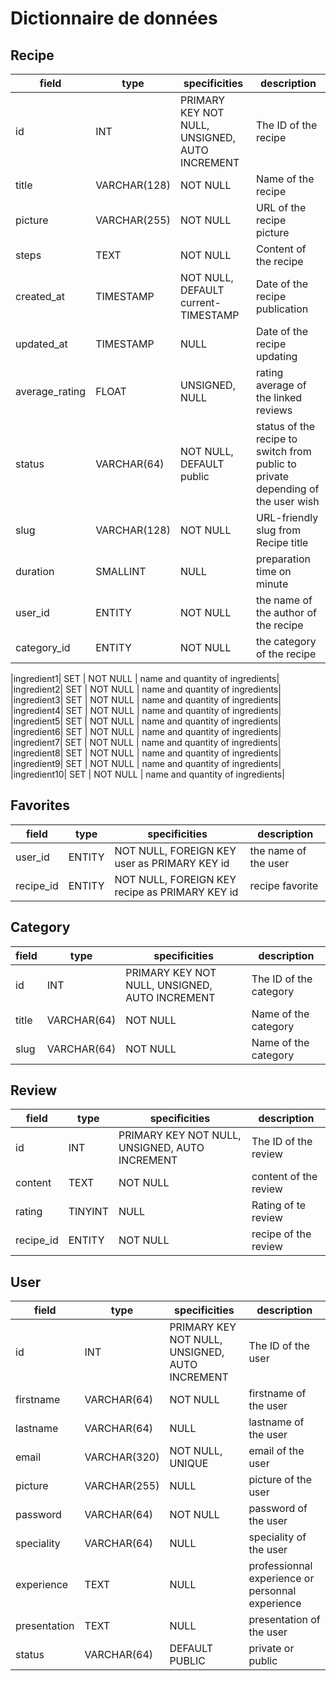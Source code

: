 # Dictionnaire de données

## Recipe

|field|type|specificities|description|
|-|-|-|-|
|id |INT |PRIMARY KEY NOT NULL, UNSIGNED, AUTO INCREMENT |The ID of the recipe |
|title | VARCHAR(128) | NOT NULL | Name of the recipe |
|picture | VARCHAR(255) | NOT NULL | URL of the recipe picture |
|steps | TEXT | NOT NULL | Content of the recipe |
|created_at| TIMESTAMP | NOT NULL, DEFAULT current-TIMESTAMP| Date of the recipe publication |
|updated_at| TIMESTAMP | NULL | Date of the recipe updating |
|average_rating | FLOAT | UNSIGNED, NULL | rating average of the linked reviews |
|status | VARCHAR(64) | NOT NULL, DEFAULT public | status of the recipe to switch from public to private depending of the user wish |
|slug | VARCHAR(128) | NOT NULL | URL-friendly slug from Recipe title | 
|duration | SMALLINT | NULL | preparation time on minute |
|user_id | ENTITY | NOT NULL | the name of the author of the recipe |
|category_id | ENTITY |NOT NULL | the category of the recipe |
<!-- ! voir liste ingrédients -->
|ingredient1| SET | NOT NULL | name and quantity of ingredients|
|ingredient2| SET | NOT NULL | name and quantity of ingredients|
|ingredient3| SET | NOT NULL | name and quantity of ingredients|
|ingredient4| SET | NOT NULL | name and quantity of ingredients|
|ingredient5| SET | NOT NULL | name and quantity of ingredients|
|ingredient6| SET | NOT NULL | name and quantity of ingredients|
|ingredient7| SET | NOT NULL | name and quantity of ingredients|
|ingredient8| SET | NOT NULL | name and quantity of ingredients|
|ingredient9| SET | NOT NULL | name and quantity of ingredients|
|ingredient10| SET | NOT NULL | name and quantity of ingredients|


## Favorites

|field|type|specificities|description|
|-|-|-|-|
| user_id | ENTITY | NOT NULL, FOREIGN KEY user as PRIMARY KEY id | the name of the user |
| recipe_id| ENTITY | NOT NULL, FOREIGN KEY recipe as PRIMARY KEY id | recipe favorite |


## Category

|field|type|specificities|description|
|-|-|-|-|
| id |INT |PRIMARY KEY NOT NULL, UNSIGNED, AUTO INCREMENT |The ID of the category |
| title  | VARCHAR(64) | NOT NULL  | Name of the category|
| slug | VARCHAR(64) | NOT NULL | Name of the category|

## Review

|field|type|specificities|description|
|-|-|-|-|
| id | INT |PRIMARY KEY NOT NULL, UNSIGNED, AUTO INCREMENT |The ID of the review |
| content | TEXT | NOT NULL |  content of the review |
| rating | TINYINT | NULL | Rating of te review |
| recipe_id| ENTITY | NOT NULL | recipe of the review |

## User

|field|type|specificities|description|
|-|-|-|-|
| id |INT |PRIMARY KEY NOT NULL, UNSIGNED, AUTO INCREMENT |The ID of the user |
| firstname | VARCHAR(64) | NOT NULL| firstname of the user |
| lastname | VARCHAR(64) | NULL | lastname of the user|
| email | VARCHAR(320) | NOT NULL, UNIQUE | email of the user|
| picture | VARCHAR(255) | NULL | picture of the user |
| password | VARCHAR(64) | NOT NULL | password of the user|
| speciality |  VARCHAR(64) | NULL | speciality of the user|
| experience | TEXT | NULL | professionnal experience or personnal experience |
| presentation | TEXT | NULL | presentation of the user|
| status | VARCHAR(64) | DEFAULT PUBLIC | private or public |
